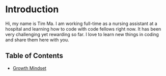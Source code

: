 # Introduction

Hi, my name is Tim Ma. I am working full-time as a nursing assistant at a hospital and learning how to code with code fellows right now. It has been very challenging yet rewarding so far. I love to learn new things in coding and share them here with you.

## Table of Contents

- [Growth Mindset](growth-mindset.md)